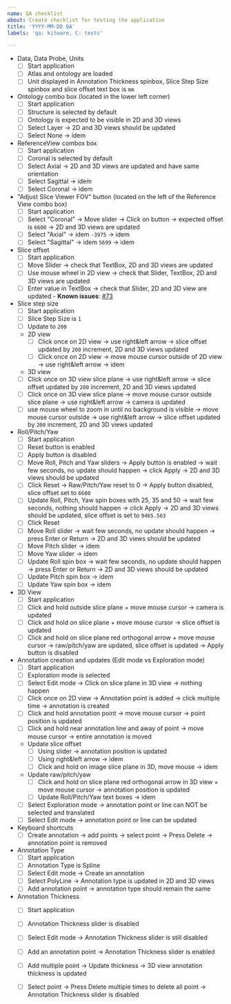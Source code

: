```yaml
---
name: QA checklist
about: Create checklist for testing the application
title: 'YYYY-MM-DD QA'
labels: 'qa: kitware, C: tests'

---
```


* Data, Data Probe, Units
  * [ ] Start application
  * [ ] Atlas and ontology are loaded
  * [ ] Unit displayed in Annotation Thickness spinbox, Slice Step Size spinbox and slice offset text box is `mm`

* Ontology combo box (located in the lower left corner)
  * [ ] Start application
  * [ ] Structure is selected by default
  * [ ] Ontology is expected to be visible in 2D and 3D views
  * [ ] Select Layer -> 2D and 3D views should be updated
  * [ ] Select None  -> idem

* ReferenceView combox box
  * [ ] Start application
  * [ ] Coronal is selected by default
  * [ ] Select Axial    -> 2D and 3D views are updated and have same orientation
  * [ ] Select Sagittal -> idem
  * [ ] Select Coronal  -> idem

* "Adjust Slice Viewer FOV" button  (located on the left of the Reference View combo box)
  * [ ] Start application
  * [ ] Select "Coronal"  -> Move slider -> Click on button -> expected offset is  `6600` -> 2D and 3D views are updated
  * [ ] Select "Axial"    -> idem                                                 `-3975` -> idem
  * [ ] Select "Sagittal" -> idem                                                  `5699` -> idem

* Slice offset
  * [ ] Start application
  * [ ] Move Slider -> check that TextBox, 2D and 3D views are updated
  * [ ] Use mouse wheel in 2D view -> check that Slider, TextBox, 2D and 3D views are updated
  * [ ] Enter value in TextBox -> check that Slider, 2D and 3D view are updated - **Known issues**: [#73](https://github.com/BICCN/cell-locator/issues/73)

* Slice step size
  * [ ] Start application
  * [ ] Slice Step Size is `1`
  * [ ] Update to `200`
  * 2D view
    * [ ] Click once on 2D view -> use right&left arrow -> slice offset updated by `200` increment, 2D and 3D views updated
    * [ ] Click once on 2D view -> move mouse cursor outside of 2D view -> use right&left arrow -> idem
  *  3D view
    * [ ] Click once on 3D view slice plane -> use right&left arrow -> slice offset updated by `200` increment, 2D and 3D views updated
    * [ ] Click once on 3D view slice plane -> move mouse cursor outside slice plane -> use right&left arrow -> camera is updated
    * [ ] use mouse wheel to zoom in until no background is visible -> move mouse cursor outside -> use right&left arrow -> slice offset updated by `200` increment, 2D and 3D views updated

* Roll/Pitch/Yaw
  * [ ] Start application
  * [ ] Reset button is enabled
  * [ ] Apply button is disabled
  * [ ] Move Roll, Pitch and Yaw sliders -> Apply button is enabled -> wait few seconds, no update should happen -> click Apply -> 2D and 3D views should be updated
  * [ ] Click Reset -> Raw/Pitch/Yaw reset to 0 -> Apply button disabled, slice offset set to `6600`
  * [ ] Update Roll, Pitch, Yaw spin boxes with 25, 35 and 50 -> wait few seconds, nothing should happen -> click Apply -> 2D and 3D views should be updated, slice offset is set to `9465.563`
  * [ ] Click Reset
  * [ ] Move Roll slider  -> wait few seconds, no update should happen -> press Enter or Return -> 2D and 3D views should be updated
  * [ ] Move Pitch slider -> idem
  * [ ] Move Yaw slider   -> idem
  * [ ] Update Roll spin box  -> wait few seconds, no update should happen -> press Enter or Return -> 2D and 3D views should be updated
  * [ ] Update Pitch spin box -> idem
  * [ ] Update Yaw spin box   -> idem

* 3D View
  * [ ] Start application
  * [ ] Click and hold outside slice plane + move mouse cursor -> camera is updated
  * [ ] Click and hold on slice plane + move mouse cursor -> slice offset is updated
  * [ ] Click and hold on slice plane red orthogonal arrow + move mouse cursor -> raw/pitch/yaw are updated, slice offset is updated -> Apply button is disabled

* Annotation creation and updates (Edit mode vs Exploration mode)
  * [ ] Start application
  * [ ] Exploration mode is selected
  * [ ] Select Edit mode -> Click on slice plane in 3D view -> nothing happen
  * [ ] Click once on 2D view -> Annotation point is added -> click multiple time -> annotation is created
  * [ ] Click and hold annotation point -> move mouse cursor -> point position is updated
  * [ ] Click and hold near annotation line and away of point -> move mouse cursor -> entire annotation is moved
  * Update slice offset
    * [ ] Using slider -> annotation position is updated
    * [ ] Using right&left arrow -> idem
    * [ ] Click and hold on image slice plane in 3D, move mouse -> idem
  * Update raw/pitch/yaw
    * [ ] Click and hold on slice plane red orthogonal arrow in 3D view + move mouse cursor -> annotation position is updated
    * [ ] Update Roll/Pitch/Yaw text boxes -> idem
  * [ ] Select Exploration mode -> annotation point or line can NOT be selected and translated
  * [ ] Select Edit mode -> annotation point or line can be updated

* Keyboard shortcuts
  * [ ] Create annotation -> add points -> select point -> Press Delete -> annotation point is removed

* Annotation Type
  * [ ] Start application
  * [ ] Annotation Type is Spline
  * [ ] Select Edit mode -> Create an annotation
  * [ ] Select PolyLine -> Annotation type is updated in 2D and 3D views
  * [ ] Add annotation point -> annotation type should remain the same

* Annotation Thickness
  * [ ] Start application
  * [ ] Annotation Thickness slider is disabled
  * [ ] Select Edit mode -> Annotation Thickness slider is still disabled
  * [ ] Add an annotation point -> Annotation Thickness slider is enabled
  * [ ] Add multiple point -> Update thickness -> 3D view annotation thickness is updated
  * [ ] Select point -> Press Delete multiple times to delete all point -> Annotation Thickness slider is disabled

